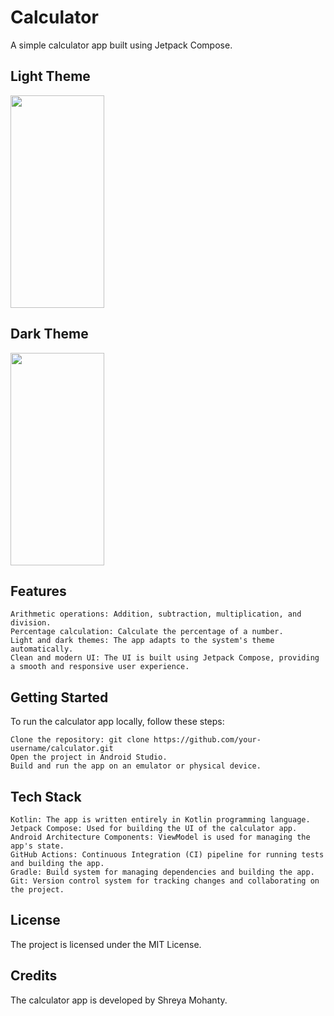# Calculator

A simple calculator app built using Jetpack Compose.

## Light Theme 

<img src="https://github.com/shrymhty/Calculator/assets/92216602/5a5c0c14-3ce4-40cc-aa14-e8a6625eb5b3 " width="150" height="340">

## Dark Theme

<img src="https://github.com/shrymhty/Calculator/assets/92216602/577fe298-393e-4b3a-8d38-fcc4ed5a2922 " width="150" height="340">

## Features

    Arithmetic operations: Addition, subtraction, multiplication, and division.
    Percentage calculation: Calculate the percentage of a number.
    Light and dark themes: The app adapts to the system's theme automatically.
    Clean and modern UI: The UI is built using Jetpack Compose, providing a smooth and responsive user experience.

## Getting Started

To run the calculator app locally, follow these steps:

    Clone the repository: git clone https://github.com/your-username/calculator.git
    Open the project in Android Studio.
    Build and run the app on an emulator or physical device.

## Tech Stack

    Kotlin: The app is written entirely in Kotlin programming language.
    Jetpack Compose: Used for building the UI of the calculator app.
    Android Architecture Components: ViewModel is used for managing the app's state.
    GitHub Actions: Continuous Integration (CI) pipeline for running tests and building the app.
    Gradle: Build system for managing dependencies and building the app.
    Git: Version control system for tracking changes and collaborating on the project.

## License

The project is licensed under the MIT License.

## Credits

The calculator app is developed by Shreya Mohanty.
